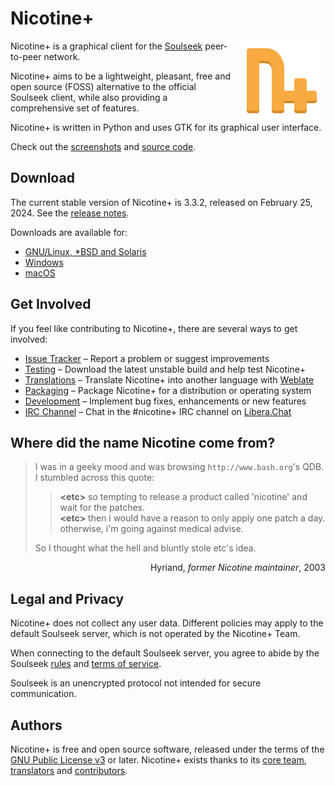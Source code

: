 # Nicotine+

<img src="pynicotine/gtkgui/icons/hicolor/scalable/apps/org.nicotine_plus.Nicotine.svg" align="right" width="128" height="128" style="margin: 0 10px">

Nicotine+ is a graphical client for the [Soulseek](https://www.slsknet.org/) peer-to-peer network.

Nicotine+ aims to be a lightweight, pleasant, free and open source (FOSS) alternative to the official Soulseek client, while also providing a comprehensive set of features.

Nicotine+ is written in Python and uses GTK for its graphical user interface.

Check out the [screenshots](data/screenshots/SCREENSHOTS.md) and [source code](https://github.com/nicotine-plus/nicotine-plus).
<br clear="right">


## Download

The current stable version of Nicotine+ is 3.3.2, released on February 25, 2024. See the [release notes](NEWS.md).

Downloads are available for:

 * [GNU/Linux, *BSD and Solaris](doc/DOWNLOADS.md#gnulinux-bsd-solaris)
 * [Windows](doc/DOWNLOADS.md#windows)
 * [macOS](doc/DOWNLOADS.md#macos)


## Get Involved

If you feel like contributing to Nicotine+, there are several ways to get involved:

 * [Issue Tracker](https://github.com/nicotine-plus/nicotine-plus/issues) – Report a problem or suggest improvements
 * [Testing](doc/TESTING.md) – Download the latest unstable build and help test Nicotine+
 * [Translations](doc/TRANSLATIONS.md) – Translate Nicotine+ into another language with [Weblate](https://hosted.weblate.org/engage/nicotine-plus)
 * [Packaging](doc/PACKAGING.md) – Package Nicotine+ for a distribution or operating system
 * [Development](doc/DEVELOPING.md) – Implement bug fixes, enhancements or new features
 * [IRC Channel](https://web.libera.chat/?channel=#nicotine+) – Chat in the #nicotine+ IRC channel on [Libera.Chat](https://libera.chat/)


## Where did the name Nicotine come from?

> I was in a geeky mood and was browsing `http://www.bash.org`'s QDB.  
I stumbled across this quote:  
>> **\<etc>** so tempting to release a product called 'nicotine' and wait for the patches.  
>> **\<etc>** then i would have a reason to only apply one patch a day. otherwise, i'm going against medical advise.  
>
> So I thought what the hell and bluntly stole etc's idea.  

<p align="right">Hyriand, <i>former Nicotine maintainer</i>, 2003</p>


## Legal and Privacy

Nicotine+ does not collect any user data. Different policies may apply to the default Soulseek server, which is not operated by the Nicotine+ Team.

When connecting to the default Soulseek server, you agree to abide by the Soulseek [rules](https://www.slsknet.org/news/node/681) and [terms of service](https://www.slsknet.org/news/node/682).

Soulseek is an unencrypted protocol not intended for secure communication.


## Authors

Nicotine+ is free and open source software, released under the terms of the [GNU Public License v3](https://www.gnu.org/licenses/gpl-3.0-standalone.html) or later. Nicotine+ exists thanks to its [core team](AUTHORS.md), [translators](TRANSLATORS.md) and [contributors](https://github.com/nicotine-plus/nicotine-plus/graphs/contributors).
